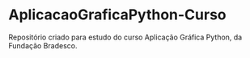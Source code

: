# AplicacaoGraficaPython-Curso
Repositório criado para estudo do curso Aplicação Gráfica Python, da Fundação Bradesco.
